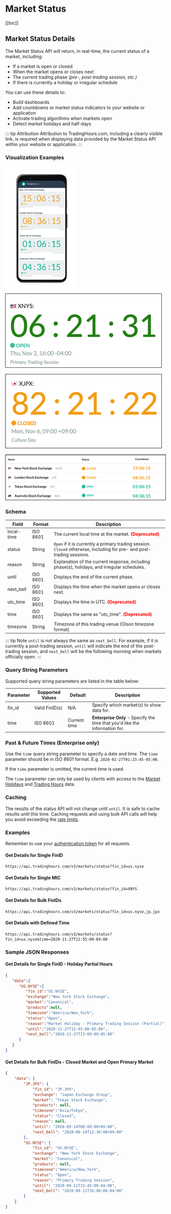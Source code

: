 # Market Status

[[toc]]

## Market Status Details
The Market Status API will return, in real-time, the current status of a market, including:
- If a market is open or closed
- When the market opens or closes next
- The current trading phase _(pre-, post-trading session, etc.)_
- If there is currently a holiday or irregular schedule

You can use these details to:
- Build dashboards
- Add countdowns or market status indicators to your website or application
- Activate trading algorithms when markets open
- Detect market holidays and half-days


::: tip Attribution
Attribution to TradingHours.com, including a clearly visible link, is required when displaying data provided by the Market Status API within your website or application.
:::

### Visualization Examples

<img src="../../images/phone-countdowns.png" style="max-height: 400px;">
<br>
<img src="../../images/countdown-nyse.png" style="border:1px solid black;">
<br>
<br>
<img src="../../images/countdown-jpx.png" style="border:1px solid black;">
<br>
<br>
<img src="../../images/countdowns.png" style="border:1px solid black;">


### Schema
| Field | Format | Description |
| ------------- | ------------- | --------- |
| local-time | ISO 8601 | The current local time at the market. <span style="color: red"><b>(Deprecated)</b></span> |
| status | String | `Open` if it is currently a primary trading session. `Closed` otherwise, including for pre- and post-trading sessions. |
| reason | String | Explanation of the current response, including phase(s), holidays, and irregular schedules. |
| until | ISO 8601 | Displays the end of the current phase. |
| next_bell | ISO 8601 | Displays the time when the market opens or closes next. |
| utc_time | ISO 8601 | Displays the time in UTC. <span style="color: red"><b>(Deprecated)</b></span> |
| time | ISO 8601 | Displays the same as "utc_time". <span style="color: red"><b>(Deprecated)</b></span> |
| timezone | String | Timezone of this trading venue (Olson timezone format) |


::: tip Note
`until` is not always the same as `next_bell`. For example, if it is currently a post-trading session, `until` will indicate the end of the post-trading session, and `next_bell` will be the following morning when markets officially open.
:::

### Query String Parameters
Supported query string parameters are listed in the table below:

| Parameter | Supported Values | Default | Description |
| ------------- | ------------- | --------- | --------- |
| fin_id | Valid FinID(s) | N/A | Specify which market(s) to show data for. |
| time | ISO 8601 | Current time | **Enterprise Only** - Specify the time that you'd like the information for. |

### Past & Future Times (Enterprise only)

Use the `time` query string parameter to specify a date and time. The `time` parameter should be in ISO 8601 format. E.g. `2020-02-27T01:23:45-05:00`.

If the `time` parameter is omitted, the current time is used.

The `time` parameter can only be used by clients with access to the [Market Holidays](/3.x/enterprise/market-holidays) and [Trading Hours](/3.x/enterprise/trading-hours) data.

### Caching

The results of the status API will not change until `until`.
It is safe to cache results until this time.
Caching requests and using bulk API calls will help you avoid exceeding the [rate limits](../api-details.md#rate-limits).

### Examples
Remember to use your [authentication token](../authentication.md) for all requests.

#### Get Details for Single FinID

```
https://api.tradinghours.com/v3/markets/status?fin_id=us.nyse
```
#### Get Details for Single MIC
```
https://api.tradinghours.com/v3/markets/status?fin_id=XNYS
```

#### Get Details for Bulk FinIDs
```
https://api.tradinghours.com/v3/markets/status?fin_id=us.nyse,jp.jpx
```

#### Get Details with Defined Time
```
https://api.tradinghours.com/v3/markets/status?fin_id=us.nyse&time=2020-11-27T12:55:00-04:00
```

### Sample JSON Responses

#### Get Details for Single FinID - Holiday Partial Hours
``` json
{
   "data":{
      "US.NYSE":{
         "fin_id":"US.NYSE",
         "exchange":"New York Stock Exchange",
         "market":"Canonical",
         "products":null,
         "timezone":"America/New_York",
         "status":"Open",
         "reason":"Market Holiday - Primary Trading Session (Partial)",
         "until":"2020-11-27T12:45:00-05:00",
         "next_bell":"2020-11-27T13:00:00-05:00"
      }
   }
}
```

#### Get Details for Bulk FinIDs - Closed Market and Open Primary Market
```json
{
    "data": {
        "JP.JPX": {
            "fin_id": "JP.JPX",
            "exchange": "Japan Exchange Group",
            "market": "Tokyo Stock Exchange",
            "products": null,
            "timezone":"Asia/Tokyo",
            "status": "Closed",
            "reason": null,
            "until": "2020-09-14T08:00:00+09:00",
            "next_bell": "2020-09-14T12:30:00+09:00"
        },
        "US.NYSE": {
            "fin_id": "US.NYSE",
            "exchange": "New York Stock Exchange",
            "market": "Canonical",
            "products": null,
            "timezone":"America/New_York",
            "status": "Open",
            "reason": "Primary Trading Session",
            "until": "2020-09-11T15:45:00-04:00",
            "next_bell": "2020-09-11T16:00:00-04:00"
        }
    }
}
```
